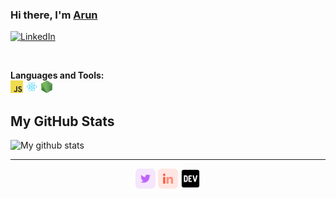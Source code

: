 ### Hi there, I'm [Arun](https://akrp.in) 
<p>
<a href="https://www.linkedin.com/in/arunkumarpalaniappan"><img src="https://img.shields.io/badge/LinkedIn--_.svg?style=social&logo=linkedin" alt="LinkedIn"></a>
</p>
<br />

**Languages and Tools:**  
<code><img height="20" src="https://raw.githubusercontent.com/github/explore/80688e429a7d4ef2fca1e82350fe8e3517d3494d/topics/javascript/javascript.png"></code>
<code><img height="20" src="https://raw.githubusercontent.com/github/explore/80688e429a7d4ef2fca1e82350fe8e3517d3494d/topics/react/react.png"></code>
<code><img height="20" src="https://raw.githubusercontent.com/github/explore/80688e429a7d4ef2fca1e82350fe8e3517d3494d/topics/nodejs/nodejs.png"></code>

## My GitHub Stats

![My github stats](https://github-readme-stats.vercel.app/api?username=arunkumarpalaniappan&show_icons=true)

<hr>
<p align="center">
  <p align="center">
    <a href="https://twitter.com/imakrp" alt="Twitter"><img src="https://github.com/imjoseangel/imjoseangel/blob/master/images/twitter.png"></a>
    <a href="https://www.linkedin.com/in/arunkumarpalaniappan/" alt="Linkedin"><img src="https://github.com/imjoseangel/imjoseangel/blob/master/images/linkedin.png"></a>
    <a href="https://dev.to/arunkumarpalaniappan" alt="Dev"><img src="https://github.com/imjoseangel/imjoseangel/blob/master/images/dev.png"></a>
  </p>
</p>
